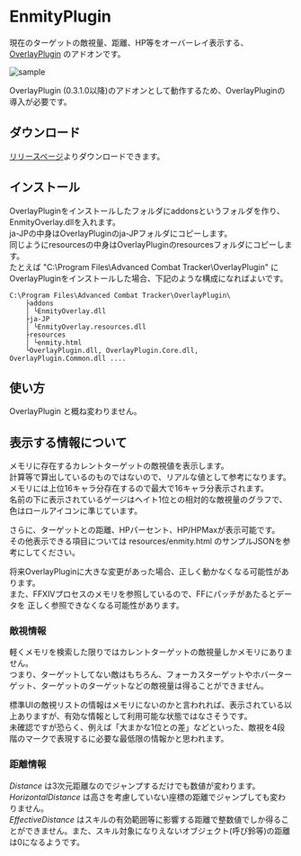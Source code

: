 # EnmityPlugin

現在のターゲットの敵視量、距離、HP等をオーバーレイ表示する、[OverlayPlugin](https://github.com/RainbowMage/OverlayPlugin) のアドオンです。 

![sample](https://raw.githubusercontent.com/xtuaok/ACT_EnmityPlugin/master/sample.png) 

OverlayPlugin (0.3.1.0以降)のアドオンとして動作するため、OverlayPluginの導入が必要です。

## ダウンロード

[リリースページ](https://github.com/xtuaok/ACT_EnmityPlugin/releases/latest)よりダウンロードできます。

## インストール

OverlayPluginをインストールしたフォルダにaddonsというフォルダを作り、EnmityOverlay.dllを入れます。   
ja-JPの中身はOverlayPluginのja-JPフォルダにコピーします。  
同じようにresourcesの中身はOverlayPluginのresourcesフォルダにコピーします。  
たとえば "C:\Program Files\Advanced Combat Tracker\OverlayPlugin\" にOverlayPluginをインストールした場合、下記のような構成になればよいです。
```
C:\Program Files\Advanced Combat Tracker\OverlayPlugin\
    ├addons
    │ └EnmityOverlay.dll
    ├ja-JP
    │ └EnmityOverlay.resources.dll
    ├resources
    │ └enmity.html
    └OverlayPlugin.dll, OverlayPlugin.Core.dll, OverlayPlugin.Common.dll ....
```

## 使い方

OverlayPlugin と概ね変わりません。  

## 表示する情報について

メモリに存在するカレントターゲットの敵視値を表示します。  
計算等で算出しているのものではないので、リアルな値として参考になります。   
メモリには上位16キャラ分存在するので最大で16キャラ分表示されます。  
名前の下に表示されているゲージはヘイト1位との相対的な敵視量のグラフで、色はロールアイコンに準じています。

さらに、ターゲットとの距離、HPパーセント、HP/HPMaxが表示可能です。  
その他表示できる項目については resources/enmity.html のサンプルJSONを参考にしてください。  

将来OverlayPluginに大きな変更があった場合、正しく動かなくなる可能性があります。  
また、FFXIVプロセスのメモリを参照しているので、FFにパッチがあたるとデータを
正しく参照できなくなる可能性があります。  

### 敵視情報

軽くメモリを検索した限りではカレントターゲットの敵視量しかメモリにありません。  
つまり、ターゲットしてない敵はもちろん、フォーカスターゲットやホバーターゲット、ターゲットのターゲットなどの敵視量は得ることができません。

標準UIの敵視リストの情報はメモリにないのかと言われれば、表示されている以上ありますが、有効な情報として利用可能な状態ではなさそうです。  
未確認ですが恐らく、例えば「大まかな1位との差」などといった、敵視を4段階のマークで表現するに必要な最低限の情報かと思われます。

### 距離情報

*Distance* は3次元距離なのでジャンプするだけでも数値が変わります。  
*HorizontalDistance* は高さを考慮していない座標の距離でジャンプしても変わりません。  
*EffectiveDistance* はスキルの有効範囲等に影響する距離で整数値でしか得ることができません。また、スキル対象になりえないオブジェクト(呼び鈴等)の距離は0になるようです。    
